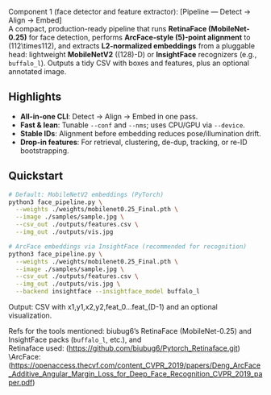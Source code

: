 
Component 1 (face detector and feature extractor):  [Pipeline — Detect → Align → Embed]\
A compact, production-ready pipeline that runs **RetinaFace (MobileNet-0.25)** for face detection, performs **ArcFace-style \(5\)-point alignment** to \(112\times112\), and extracts **L2-normalized embeddings** from a pluggable head: lightweight **MobileNetV2** (\(128\)-D) or **InsightFace** recognizers (e.g., `buffalo_l`). Outputs a tidy CSV with boxes and features, plus an optional annotated image.

## Highlights
- **All-in-one CLI**: Detect → Align → Embed in one pass.  
- **Fast & lean**: Tunable `--conf` and `--nms`; uses CPU/GPU via `--device`.  
- **Stable IDs**: Alignment before embedding reduces pose/illumination drift.  
- **Drop-in features**: For retrieval, clustering, de-dup, tracking, or re-ID bootstrapping.

## Quickstart
```bash
# Default: MobileNetV2 embeddings (PyTorch)
python3 face_pipeline.py \
  --weights ./weights/mobilenet0.25_Final.pth \
  --image ./samples/sample.jpg \
  --csv_out ./outputs/features.csv \
  --img_out ./outputs/vis.jpg

# ArcFace embeddings via InsightFace (recommended for recognition)
python3 face_pipeline.py \
  --weights ./weights/mobilenet0.25_Final.pth \
  --image ./samples/sample.jpg \
  --csv_out ./outputs/features.csv \
  --img_out ./outputs/vis.jpg \
  --backend insightface --insightface_model buffalo_l
```
Output: CSV with x1,y1,x2,y2,feat_0…feat_(D-1) and an optional visualization.

Refs for the tools mentioned: biubug6’s RetinaFace (MobileNet-0.25) and InsightFace packs (`buffalo_l`, etc.), and \
Retinaface used: (https://github.com/biubug6/Pytorch_Retinaface.git) \ArcFace: (https://openaccess.thecvf.com/content_CVPR_2019/papers/Deng_ArcFace_Additive_Angular_Margin_Loss_for_Deep_Face_Recognition_CVPR_2019_paper.pdf)
